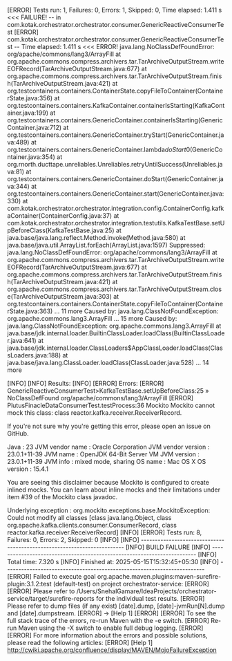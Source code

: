 [ERROR] Tests run: 1, Failures: 0, Errors: 1, Skipped: 0, Time elapsed: 1.411 s <<< FAILURE! -- in com.kotak.orchestrator.orchestrator.consumer.GenericReactiveConsumerTest
[ERROR] com.kotak.orchestrator.orchestrator.consumer.GenericReactiveConsumerTest -- Time elapsed: 1.411 s <<< ERROR!
java.lang.NoClassDefFoundError: org/apache/commons/lang3/ArrayFill
        at org.apache.commons.compress.archivers.tar.TarArchiveOutputStream.writeEOFRecord(TarArchiveOutputStream.java:677)
        at org.apache.commons.compress.archivers.tar.TarArchiveOutputStream.finish(TarArchiveOutputStream.java:421)
        at org.testcontainers.containers.ContainerState.copyFileToContainer(ContainerState.java:356)
        at org.testcontainers.containers.KafkaContainer.containerIsStarting(KafkaContainer.java:199)
        at org.testcontainers.containers.GenericContainer.containerIsStarting(GenericContainer.java:712)
        at org.testcontainers.containers.GenericContainer.tryStart(GenericContainer.java:489)
        at org.testcontainers.containers.GenericContainer.lambda$doStart$0(GenericContainer.java:354)
        at org.rnorth.ducttape.unreliables.Unreliables.retryUntilSuccess(Unreliables.java:81)
        at org.testcontainers.containers.GenericContainer.doStart(GenericContainer.java:344)
        at org.testcontainers.containers.GenericContainer.start(GenericContainer.java:330)
        at com.kotak.orchestrator.orchestrator.integration.config.ContainerConfig.kafkaContainer(ContainerConfig.java:37)
        at com.kotak.orchestrator.orchestrator.integration.testutils.KafkaTestBase.setUpBeforeClass(KafkaTestBase.java:25)
        at java.base/java.lang.reflect.Method.invoke(Method.java:580)
        at java.base/java.util.ArrayList.forEach(ArrayList.java:1597)
        Suppressed: java.lang.NoClassDefFoundError: org/apache/commons/lang3/ArrayFill
                at org.apache.commons.compress.archivers.tar.TarArchiveOutputStream.writeEOFRecord(TarArchiveOutputStream.java:677)
                at org.apache.commons.compress.archivers.tar.TarArchiveOutputStream.finish(TarArchiveOutputStream.java:421)
                at org.apache.commons.compress.archivers.tar.TarArchiveOutputStream.close(TarArchiveOutputStream.java:303)
                at org.testcontainers.containers.ContainerState.copyFileToContainer(ContainerState.java:363)
                ... 11 more
        Caused by: java.lang.ClassNotFoundException: org.apache.commons.lang3.ArrayFill
                ... 15 more
Caused by: java.lang.ClassNotFoundException: org.apache.commons.lang3.ArrayFill
        at java.base/jdk.internal.loader.BuiltinClassLoader.loadClass(BuiltinClassLoader.java:641)
        at java.base/jdk.internal.loader.ClassLoaders$AppClassLoader.loadClass(ClassLoaders.java:188)
        at java.base/java.lang.ClassLoader.loadClass(ClassLoader.java:528)
        ... 14 more

[INFO] 
[INFO] Results:
[INFO] 
[ERROR] Errors: 
[ERROR]   GenericReactiveConsumerTest>KafkaTestBase.setUpBeforeClass:25 » NoClassDefFound org/apache/commons/lang3/ArrayFill
[ERROR]   PlutusFinacleDataConsumerTest.testProcess:36 Mockito 
Mockito cannot mock this class: class reactor.kafka.receiver.ReceiverRecord.

If you're not sure why you're getting this error, please open an issue on GitHub.


Java               : 23
JVM vendor name    : Oracle Corporation
JVM vendor version : 23.0.1+11-39
JVM name           : OpenJDK 64-Bit Server VM
JVM version        : 23.0.1+11-39
JVM info           : mixed mode, sharing
OS name            : Mac OS X
OS version         : 15.4.1


You are seeing this disclaimer because Mockito is configured to create inlined mocks.
You can learn about inline mocks and their limitations under item #39 of the Mockito class javadoc.

Underlying exception : org.mockito.exceptions.base.MockitoException: Could not modify all classes [class java.lang.Object, class org.apache.kafka.clients.consumer.ConsumerRecord, class reactor.kafka.receiver.ReceiverRecord]
[INFO] 
[ERROR] Tests run: 8, Failures: 0, Errors: 2, Skipped: 0
[INFO] 
[INFO] ------------------------------------------------------------------------
[INFO] BUILD FAILURE
[INFO] ------------------------------------------------------------------------
[INFO] Total time:  7.320 s
[INFO] Finished at: 2025-05-15T15:32:45+05:30
[INFO] ------------------------------------------------------------------------
[ERROR] Failed to execute goal org.apache.maven.plugins:maven-surefire-plugin:3.1.2:test (default-test) on project orchestrator-service: 
[ERROR] 
[ERROR] Please refer to /Users/SnehalGamare/IdeaProjects/orchestrator-service/target/surefire-reports for the individual test results.
[ERROR] Please refer to dump files (if any exist) [date].dump, [date]-jvmRun[N].dump and [date].dumpstream.
[ERROR] -> [Help 1]
[ERROR] 
[ERROR] To see the full stack trace of the errors, re-run Maven with the -e switch.
[ERROR] Re-run Maven using the -X switch to enable full debug logging.
[ERROR] 
[ERROR] For more information about the errors and possible solutions, please read the following articles:
[ERROR] [Help 1] http://cwiki.apache.org/confluence/display/MAVEN/MojoFailureException
